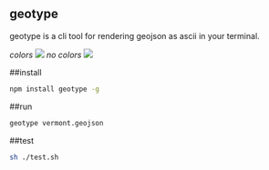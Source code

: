 geotype
---

geotype is a cli tool for rendering geojson as ascii in your terminal.

*colors*
![](https://dl.dropbox.com/s/pd6ewtiuazatwd8/Screenshot%202015-03-12%2000.39.18.png?dl=0)
*no colors*
![](https://dl.dropbox.com/s/m4pq6wqej2hbuhq/Screenshot%202015-03-12%2000.41.56.png?dl=0)

##install

```sh
npm install geotype -g
```

##run

```sh
geotype vermont.geojson
```

##test

```sh
sh ./test.sh
```